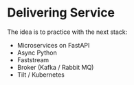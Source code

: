 # Delivering Service

The idea is to practice with the next stack:

* Microservices on FastAPI
* Async Python
* Faststream
* Broker (Kafka / Rabbit MQ)
* Tilt / Kubernetes



